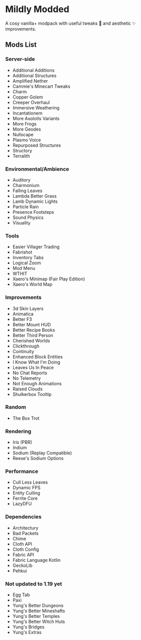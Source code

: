 # Mildly Modded

A cosy vanilla+ modpack with useful tweaks 🔧 and aesthetic ✨ improvements.

## Mods List

### Server-side

- Additional Additions
- Additional Structures
- Amplified Nether
- Cammie's Minecart Tweaks
- Charm
- Copper Golem
- Creeper Overhaul
- Immersive Weathering
- Incantationem
- More Axolotls Variants
- More Frogs
- More Geodes
- Nullscape
- Plasmo Voice
- Repurposed Structures
- Structory
- Terralith

### Environmental/Ambience

- Auditory
- Charmonium
- Falling Leaves
- Lambda Better Grass
- Lamb Dynamic Lights
- Particle Rain
- Presence Footsteps
- Sound Physics
- Visuality

### Tools

- Easier Villager Trading
- Fabrishot
- Inventory Tabs
- Logical Zoom
- Mod Menu
- WTHIT
- Xaero's Minimap (Fair Play Edition)
- Xaero's World Map

### Improvements

- 3d Skin Layers
- Animatica
- Better F3
- Better Mount HUD
- Better Recipe Books
- Better Third Person
- Cherished Worlds
- Clickthrough
- Continuity
- Enhanced Block Entities
- I Know What I'm Doing
- Leaves Us In Peace
- No Chat Reports
- No Telemetry
- Not Enough Animations
- Raised Clouds
- Shulkerbox Tooltip

### Random

- The Box Trot

### Rendering

- Iris (PBR)
- Indium
- Sodium (Replay Compatible)
- Reese's Sodium Options

### Performance

- Cull Less Leaves
- Dynamic FPS
- Entity Culling
- Ferrite Core
- LazyDFU

### Dependencies

- Architectury
- Bad Packets
- Chime
- Cloth API
- Cloth Config
- Fabric API
- Fabric Language Kotlin
- GeckoLib
- Pehkui

### Not updated to 1.19 yet

- Egg Tab
- Paxi
- Yung's Better Dungeons
- Yung's Better Mineshafts
- Yung's Better Temples
- Yung's Better Witch Huts
- Yung's Bridges
- Yung's Extras

